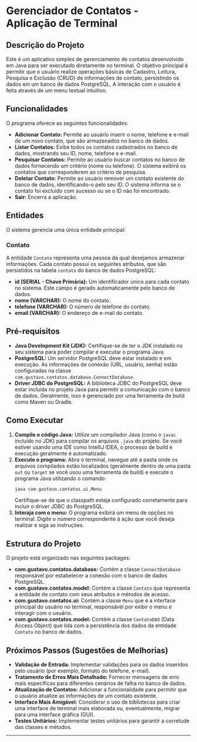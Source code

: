 # Gerenciador de Contatos - Aplicação de Terminal

## Descrição do Projeto

Este é um aplicativo simples de gerenciamento de contatos desenvolvido em Java para ser executado diretamente no terminal. O objetivo principal é permitir que o usuário realize operações básicas de Cadastro, Leitura, Pesquisa e Exclusão (CRUD) de informações de contato, persistindo os dados em um banco de dados PostgreSQL. A interação com o usuário é feita através de um menu textual intuitivo.

## Funcionalidades

O programa oferece as seguintes funcionalidades:

* **Adicionar Contato:** Permite ao usuário inserir o nome, telefone e e-mail de um novo contato, que são armazenados no banco de dados.
* **Listar Contatos:** Exibe todos os contatos cadastrados no banco de dados, mostrando seu ID, nome, telefone e e-mail.
* **Pesquisar Contatos:** Permite ao usuário buscar contatos no banco de dados fornecendo um critério (nome ou telefone). O sistema exibirá os contatos que corresponderem ao critério de pesquisa.
* **Deletar Contato:** Permite ao usuário remover um contato existente do banco de dados, identificando-o pelo seu ID. O sistema informa se o contato foi excluído com sucesso ou se o ID não foi encontrado.
* **Sair:** Encerra a aplicação.

## Entidades

O sistema gerencia uma única entidade principal:

### Contato

A entidade `Contato` representa uma pessoa da qual desejamos armazenar informações. Cada contato possui os seguintes atributos, que são persistidos na tabela `contato` do banco de dados PostgreSQL:

* **id (SERIAL - Chave Primária):** Um identificador único para cada contato no sistema. Este campo é gerado automaticamente pelo banco de dados.
* **nome (VARCHAR):** O nome do contato.
* **telefone (VARCHAR):** O número de telefone do contato.
* **email (VARCHAR):** O endereço de e-mail do contato.

## Pré-requisitos

* **Java Development Kit (JDK):** Certifique-se de ter o JDK instalado no seu sistema para poder compilar e executar o programa Java.
* **PostgreSQL:** Um servidor PostgreSQL deve estar instalado e em execução. As informações de conexão (URL, usuário, senha) estão configuradas na classe `com.gustavo.contatos.database.ConnectDatabase`.
* **Driver JDBC do PostgreSQL:** A biblioteca JDBC do PostgreSQL deve estar incluída no projeto Java para permitir a comunicação com o banco de dados. Geralmente, isso é gerenciado por uma ferramenta de build como Maven ou Gradle.

## Como Executar

1.  **Compile o código Java:** Utilize um compilador Java (como o `javac` incluído no JDK) para compilar os arquivos `.java` do projeto. Se você estiver usando uma IDE como IntelliJ IDEA, o processo de build e execução geralmente é automatizado.
2.  **Execute o programa:** Abra o terminal, navegue até a pasta onde os arquivos compilados estão localizados (geralmente dentro de uma pasta `out` ou `target` se você usou uma ferramenta de build) e execute o programa Java utilizando o comando:
    ```bash
    java com.gustavo.contatos.ui.Menu
    ```
    Certifique-se de que o classpath esteja configurado corretamente para incluir o driver JDBC do PostgreSQL.
3.  **Interaja com o menu:** O programa exibirá um menu de opções no terminal. Digite o número correspondente à ação que você deseja realizar e siga as instruções.

## Estrutura do Projeto

O projeto está organizado nas seguintes packages:

* **com.gustavo.contatos.database:** Contém a classe `ConnectDatabase` responsável por estabelecer a conexão com o banco de dados PostgreSQL.
* **com.gustavo.contatos.model:** Contém a classe `Contato` que representa a entidade de contato com seus atributos e métodos de acesso.
* **com.gustavo.contatos.ui:** Contém a classe `Menu` que é a interface principal do usuário no terminal, responsável por exibir o menu e interagir com o usuário.
* **com.gustavo.contatos.model:** Contém a classe `ContatoDAO` (Data Access Object) que lida com a persistência dos dados da entidade `Contato` no banco de dados.

## Próximos Passos (Sugestões de Melhorias)

* **Validação de Entrada:** Implementar validações para os dados inseridos pelo usuário (por exemplo, formato do telefone, e-mail).
* **Tratamento de Erros Mais Detalhado:** Fornecer mensagens de erro mais específicas para diferentes cenários de falha no banco de dados.
* **Atualização de Contatos:** Adicionar a funcionalidade para permitir que o usuário atualize as informações de um contato existente.
* **Interface Mais Amigável:** Considerar o uso de bibliotecas para criar uma interface de terminal mais elaborada ou, eventualmente, migrar para uma interface gráfica (GUI).
* **Testes Unitários:** Implementar testes unitários para garantir a corretude das classes e métodos.

---
